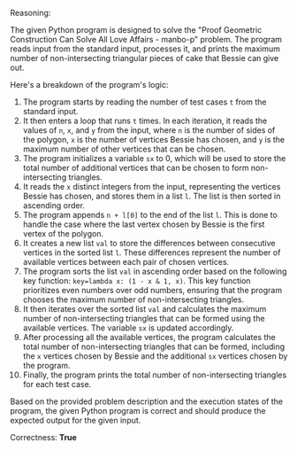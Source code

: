 Reasoning:

The given Python program is designed to solve the "Proof Geometric Construction Can Solve All Love Affairs - manbo-p" problem. The program reads input from the standard input, processes it, and prints the maximum number of non-intersecting triangular pieces of cake that Bessie can give out.

Here's a breakdown of the program's logic:

1.  The program starts by reading the number of test cases `t` from the standard input.
2.  It then enters a loop that runs `t` times. In each iteration, it reads the values of `n`, `x`, and `y` from the input, where `n` is the number of sides of the polygon, `x` is the number of vertices Bessie has chosen, and `y` is the maximum number of other vertices that can be chosen.
3.  The program initializes a variable `sx` to 0, which will be used to store the total number of additional vertices that can be chosen to form non-intersecting triangles.
4.  It reads the `x` distinct integers from the input, representing the vertices Bessie has chosen, and stores them in a list `l`. The list is then sorted in ascending order.
5.  The program appends `n + l[0]` to the end of the list `l`. This is done to handle the case where the last vertex chosen by Bessie is the first vertex of the polygon.
6.  It creates a new list `val` to store the differences between consecutive vertices in the sorted list `l`. These differences represent the number of available vertices between each pair of chosen vertices.
7.  The program sorts the list `val` in ascending order based on the following key function: `key=lambda x: (1 - x & 1, x)`. This key function prioritizes even numbers over odd numbers, ensuring that the program chooses the maximum number of non-intersecting triangles.
8.  It then iterates over the sorted list `val` and calculates the maximum number of non-intersecting triangles that can be formed using the available vertices. The variable `sx` is updated accordingly.
9.  After processing all the available vertices, the program calculates the total number of non-intersecting triangles that can be formed, including the `x` vertices chosen by Bessie and the additional `sx` vertices chosen by the program.
10. Finally, the program prints the total number of non-intersecting triangles for each test case.

Based on the provided problem description and the execution states of the program, the given Python program is correct and should produce the expected output for the given input.

Correctness: **True**